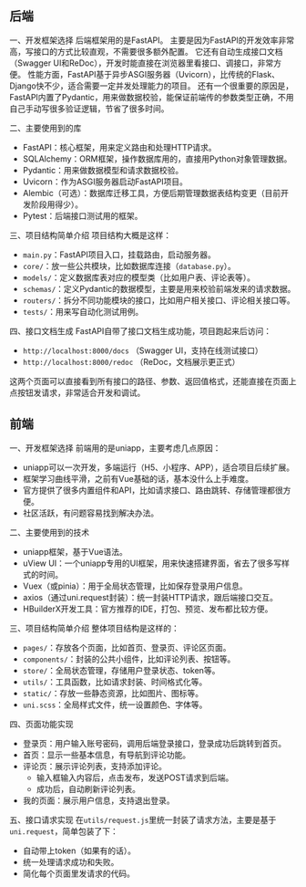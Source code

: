 ## 后端
一、开发框架选择
 后端框架用的是FastAPI。
 主要是因为FastAPI的开发效率非常高，写接口的方式比较直观，不需要很多额外配置。
 它还有自动生成接口文档（Swagger UI和ReDoc），开发时能直接在浏览器里看接口、调接口，非常方便。
 性能方面，FastAPI基于异步ASGI服务器（Uvicorn），比传统的Flask、Django快不少，适合需要一定并发处理能力的项目。
 还有一个很重要的原因是，FastAPI内置了Pydantic，用来做数据校验，能保证前端传的参数类型正确，不用自己手动写很多验证逻辑，节省了很多时间。

二、主要使用到的库

- FastAPI：核心框架，用来定义路由和处理HTTP请求。
- SQLAlchemy：ORM框架，操作数据库用的，直接用Python对象管理数据。
- Pydantic：用来做数据模型和请求数据校验。
- Uvicorn：作为ASGI服务器启动FastAPI项目。
- Alembic（可选）：数据库迁移工具，方便后期管理数据表结构变更（目前开发阶段用得少）。
- Pytest：后端接口测试用的框架。

三、项目结构简单介绍
 项目结构大概是这样：

- `main.py`：FastAPI项目入口，挂载路由，启动服务器。
- `core/`：放一些公共模块，比如数据库连接（`database.py`）。
- `models/`：定义数据库表对应的模型类（比如用户表、评论表等）。
- `schemas/`：定义Pydantic的数据模型，主要是用来校验前端发来的请求数据。
- `routers/`：拆分不同功能模块的接口，比如用户相关接口、评论相关接口等。
- `tests/`：用来写自动化测试用例。

四、接口文档生成
 FastAPI自带了接口文档生成功能，项目跑起来后访问：

- `http://localhost:8000/docs` （Swagger UI，支持在线测试接口）
- `http://localhost:8000/redoc` （ReDoc，文档展示更正式）

这两个页面可以直接看到所有接口的路径、参数、返回值格式，还能直接在页面上点按钮发请求，非常适合开发和调试。

## 前端

一、开发框架选择
 前端用的是uniapp，主要考虑几点原因：

- uniapp可以一次开发，多端运行（H5、小程序、APP），适合项目后续扩展。
- 框架学习曲线平滑，之前有Vue基础的话，基本没什么上手难度。
- 官方提供了很多内置组件和API，比如请求接口、路由跳转、存储管理都很方便。
- 社区活跃，有问题容易找到解决办法。

二、主要使用到的技术

- uniapp框架，基于Vue语法。
- uView UI：一个uniapp专用的UI框架，用来快速搭建界面，省去了很多写样式的时间。
- Vuex（或pinia）：用于全局状态管理，比如保存登录用户信息。
- axios（通过uni.request封装）：统一封装HTTP请求，跟后端接口交互。
- HBuilderX开发工具：官方推荐的IDE，打包、预览、发布都比较方便。

三、项目结构简单介绍
 整体项目结构是这样的：

- `pages/`：存放各个页面，比如首页、登录页、评论区页面。
- `components/`：封装的公共小组件，比如评论列表、按钮等。
- `store/`：全局状态管理，存储用户登录状态、token等。
- `utils/`：工具函数，比如请求封装、时间格式化等。
- `static/`：存放一些静态资源，比如图片、图标等。
- `uni.scss`：全局样式文件，统一设置颜色、字体等。

四、页面功能实现

- 登录页：用户输入账号密码，调用后端登录接口，登录成功后跳转到首页。
- 首页：显示一些基本信息，有导航到评论功能。
- 评论页：展示评论列表，支持添加评论。
  - 输入框输入内容后，点击发布，发送POST请求到后端。
  - 成功后，自动刷新评论列表。
- 我的页面：展示用户信息，支持退出登录。

五、接口请求实现
 在`utils/request.js`里统一封装了请求方法，主要是基于`uni.request`，简单包装了下：

- 自动带上token（如果有的话）。
- 统一处理请求成功和失败。
- 简化每个页面里发请求的代码。